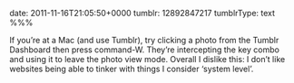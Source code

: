 date: 2011-11-16T21:05:50+0000
tumblr: 12892847217
tumblrType: text
%%%

If you’re at a Mac (and use Tumblr), try clicking a photo from the Tumblr Dashboard then press command-W. They’re intercepting the key combo and using it to leave the photo view mode. Overall I dislike this: I don’t like websites being able to tinker with things I consider ‘system level’. 
